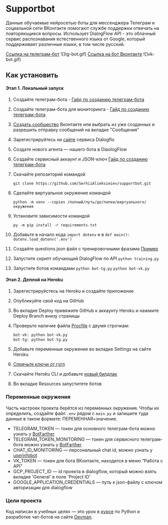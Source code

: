 # Supportbot

Данные обучаемые нейросетью боты для мессенджера Телеграм и социальной сети ВКонтакте помогают службе поддержки отвечать на повторяющиеся вопросы. 
Использует DialogFlow API - это облачный сервис распознавания естественного языка от Google, который поддерживает различные языки, в том числе русский.

[Ссылка на телеграм-бот](t.me/dvmn_sa_support_bot)
![]tg-bot.gif)
[Ссылка на бот Вконтакте](https://vk.com/public206470549)
![]vk-bot.gif)
## Как установить
#### Этап 1. Локальный запуск
1. Создайте телеграм-бота - [Гайд по созданию телеграм-бота](https://core.telegram.org/bots#3-how-do-i-create-a-bot)
1. Создайте телеграм-бота для мониторинга - [Гайд по созданию телеграм-бота](https://core.telegram.org/bots#3-how-do-i-create-a-bot)
1. [Создать сообщество](https://vk.com/groups?tab=admin) Вконтакте или выбрать из уже созданных и разрешить отправку сообщений на вкладке "Сообщения"
1. Зарегистрируйтесь на [сайте](https://dialogflow.com/) сервиса Dialogflo
1. Создате нового агента — нашего бота в DiaologFlow
1. Создайте сервисный аккаунт и JSON-ключ [Гайд по созданию телеграм-бота](https://cloud.google.com/docs/authentication/getting-started)

1. Скачайте репозиторий командой
  
	`git clone https://github.com/SerhiiAlieksieiev/supportbot.git`
1. Сделайте виртуальное окружение командой
 
 	`python -m venv --copies /полный/путь/до/папки/виртуального/окружения `
1. Установите зависимости  командой 

	`py -m pip install -r requirements.txt`
1. Добавьте в начало кода `import dotenv`
   и в `def main():` `dotenv.load_dotenv('.env')`
1. Создайте questions.json файл с тренировочными фразама [Пример](https://dvmn.org/media/filer_public/a7/db/a7db66c0-1259-4dac-9726-2d1fa9c44f20/questions.json)
1. Запустите скрипт обучающий DialogFlow по API
    `python training.py`

1. Запустите ботов командами
    `python bot-tg.py`
    `python bot-vk.py`

#### Этап 2.  Деплой на Heroku

1. Зарегистрируйстесь на Heroku и создайте приложение

2. Опубликуйте свой код на GitHub

3. Во вкладке Deploy привяжите GitHub к аккаунту Heroku и нажмите Deploy Branch внизу страницы

4. Проверьте наличие файла [Procfile](https://devcenter.heroku.com/articles/procfile) с двумя строчкам:
	
    ```python
    bot-vk: python bot-vk.py
    bot-tg: python bot-tg.py
    ```

5. Добавьте переменные окружение во вкладке Settings на сайте Heroku
6. [Спрячьте ключи от гугл](https://stackoverflow.com/questions/47446480/how-to-use-google-api-credentials-json-on-heroku)
7. Скачайте Heroku CLI и добавьте [новый билдпак](https://github.com/gerywahyunugraha/heroku-google-application-credentials-buildpack)
8. Во вкладке Resources запуститете ботов
    
### Переменные окружения
Часть настроек проекта берётся из переменных окружения. Чтобы их определить, создайте файл `.env` рядом  с `main.py` и запишите туда данные в таком формате: ПЕРЕМЕННАЯ=значение.

 - TELEGRAM_TOKEN — токен для основного телеграм-бота можно узнать у [BotFarther](https://telegram.me/BotFather)
 - TELEGRAM_TOKEN_MONITORING — токен для сервисного телеграм-бота можно узнать у [BotFarther](https://telegram.me/BotFather)
 - CHAT_ID_MONITORING — персональный chat id, можно узнать у [userinfobot](https://telegram.me/userinfobot)
 - VK_TOKEN — токен для бота ВКонтакте, находится в меню “Работа с API”
 - GCP_PROJECT_ID — id проекта в dialogflow, который можно взять вкладке 'General' в поле 'Project ID'
 - GOOGLE_APPLICATION_CREDENTIALS — путь к json-файлу с ключом авторизации для dialogflow

### Цели проекта
Код написан в учебных целях — это урок в [курсе](https://dvmn.org/referrals/7KwCCiZMoG59b58rxb1wNonAoGgHJEMeQqVv6WeF/) по Python и разработке чат-ботов на сайте [Devman](https://dvmn.org/referrals/eC72w2BASG9Zj3T7iMTSsxDbHXthCmJmeLKBNfwf/).
